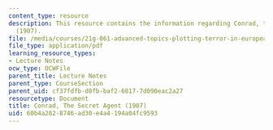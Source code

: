 ```yaml
---
content_type: resource
description: This resource contains the information regarding Conrad, the secret agent
  (1907).
file: /media/courses/21g-061-advanced-topics-plotting-terror-in-european-culture-spring-2004/60b4a2828746ad30e4a4194a04fc9593_MIT21G_061S04_conrad.pdf
file_type: application/pdf
learning_resource_types:
- Lecture Notes
ocw_type: OCWFile
parent_title: Lecture Notes
parent_type: CourseSection
parent_uid: cf37fdfb-d0fb-baf2-6817-7d090eac2a27
resourcetype: Document
title: Conrad, The Secret Agent (1907)
uid: 60b4a282-8746-ad30-e4a4-194a04fc9593
---
```

